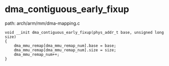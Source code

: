 dma_contiguous_early_fixup
========================================

path: arch/arm/mm/dma-mapping.c
```
void __init dma_contiguous_early_fixup(phys_addr_t base, unsigned long size)
{
    dma_mmu_remap[dma_mmu_remap_num].base = base;
    dma_mmu_remap[dma_mmu_remap_num].size = size;
    dma_mmu_remap_num++;
}
```